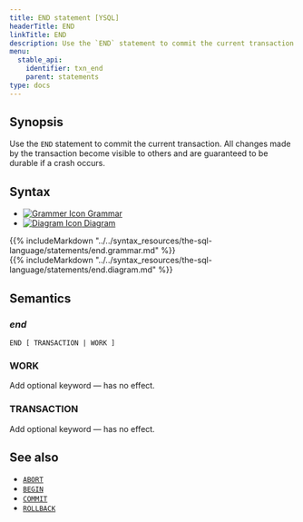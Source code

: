 ```yaml
---
title: END statement [YSQL]
headerTitle: END
linkTitle: END
description: Use the `END` statement to commit the current transaction.
menu:
  stable_api:
    identifier: txn_end
    parent: statements
type: docs
---
```


## Synopsis

Use the `END` statement to commit the current transaction. All changes made by the transaction become visible to others and are guaranteed to be durable if a crash occurs.

## Syntax

<ul class="nav nav-tabs nav-tabs-yb">
  <li >
    <a href="#grammar" class="nav-link active" id="grammar-tab" data-toggle="tab" role="tab" aria-controls="grammar" aria-selected="true">
      <img src="/icons/file-lines.svg" alt="Grammer Icon">
      Grammar
    </a>
  </li>
  <li>
    <a href="#diagram" class="nav-link" id="diagram-tab" data-toggle="tab" role="tab" aria-controls="diagram" aria-selected="false">
      <img src="/icons/diagram.svg" alt="Diagram Icon">
      Diagram
    </a>
  </li>
</ul>

<div class="tab-content">
  <div id="grammar" class="tab-pane fade show active" role="tabpanel" aria-labelledby="grammar-tab">
  {{% includeMarkdown "../../syntax_resources/the-sql-language/statements/end.grammar.md" %}}
  </div>
  <div id="diagram" class="tab-pane fade" role="tabpanel" aria-labelledby="diagram-tab">
  {{% includeMarkdown "../../syntax_resources/the-sql-language/statements/end.diagram.md" %}}
  </div>
</div>

## Semantics

### *end*

```
END [ TRANSACTION | WORK ]
```

### WORK

Add optional keyword — has no effect.

### TRANSACTION

Add optional keyword — has no effect.

## See also

- [`ABORT`](../txn_abort)
- [`BEGIN`](../txn_begin/)
- [`COMMIT`](../txn_commit)
- [`ROLLBACK`](../txn_rollback)
